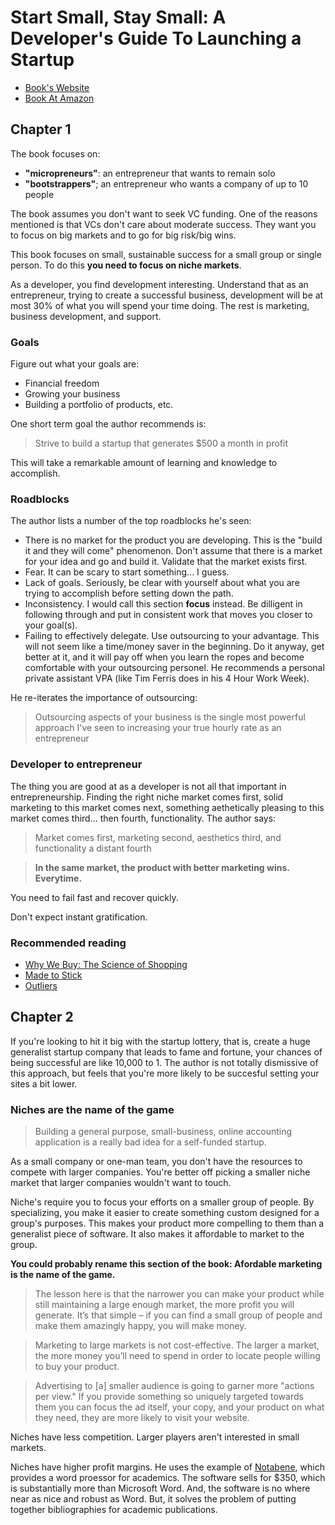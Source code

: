 # Start Small, Stay Small: A Developer's Guide To Launching a Startup

* [Book's Website](http://www.startupbook.net/)
* [Book At Amazon](https://www.amazon.com/Start-Small-Stay-Developers-Launching/dp/0615373968)

## Chapter 1

The book focuses on:

* **"micropreneurs"**: an entrepreneur that wants to remain solo
* **"bootstrappers"**; an entrepreneur who wants a company of up to 10 people

The book assumes you don't want to seek VC funding.  One of the reasons mentioned is that VCs don't care about moderate success.  They want you to focus on big markets and to go for big risk/big wins.  

This book focuses on small, sustainable success for a small group or single person.  To do this **you need to focus on niche markets**.

As a developer, you find development interesting.  Understand that as an entrepreneur, trying to create a successful business, development will be at most 30% of what you will spend your time doing.  The rest is marketing, business development, and support.

### Goals

Figure out what your goals are:

* Financial freedom 
* Growing your business
* Building a portfolio of products, etc.

One short term goal the author recommends is:

> Strive to build a startup that generates $500 a month in profit

This will take a remarkable amount of learning and knowledge to accomplish.

### Roadblocks

The author lists a number of the top roadblocks he's seen:

* There is no market for the product you are developing.  This is the "build it and they will come" phenomenon.  Don't assume that there is a market for your idea and go and build it.  Validate that the market exists first.
* Fear.  It can be scary to start something... I guess.  
* Lack of goals.  Seriously, be clear with yourself about what you are trying to accomplish before setting down the path.
* Inconsistency.  I would call this section **focus** instead.  Be dilligent in following through and put in consistent work that moves you closer to your goal(s).
* Failing to effectively delegate.  Use outsourcing to your advantage.  This will not seem like a time/money saver in the beginning.  Do it anyway, get better at it, and it will pay off when you learn the ropes and become comfortable with your outsourcing personel.  He recommends a personal private assistant VPA (like Tim Ferris does in his 4 Hour Work Week).

He re-iterates the importance of outsourcing:

> Outsourcing aspects of your business is the single most powerful approach I've seen to increasing your true hourly rate as an entrepreneur

### Developer to entrepreneur

The thing you are good at as a developer is not all that important in entrepreneurship.  Finding the right niche market comes first, solid marketing to this market comes next, something aethetically pleasing to this market comes third... then fourth, functionality.  The author says:

> Market comes first, marketing second, aesthetics third, and functionality a distant fourth

> **In the same market, the product with better marketing wins. Everytime.**

You need to fail fast and recover quickly.

Don't expect instant gratification.

### Recommended reading

* [Why We Buy: The Science of Shopping](https://www.amazon.com/gp/product/1416595244?ie=UTF8&tag=feedshot-20&linkCode=as2&camp=1789&creative=390957&creativeASIN=1416595244)
* [Made to Stick](https://www.amazon.com/gp/product/1400064287?ie=UTF8&tag=softwarbyrob-20&linkCode=as2&camp=1789&creative=390957&creativeASIN=1400064287)
* [Outliers](https://www.amazon.com/gp/product/0316017922?ie=UTF8&tag=softwarbyrob-20&linkCode=as2&camp=1789&creative=390957&creativeASIN=0316017922)

## Chapter 2

If you're looking to hit it big with the startup lottery, that is, create a huge generalist startup company that leads to fame and fortune, your chances of being successful are like 10,000 to 1.  The author is not totally dismissive of this approach, but feels that you're more likely to be succesful setting your sites a bit lower.

### Niches are the name of the game

> Building a general purpose, small-business, online accounting application is a really bad idea for a self-funded startup.

As a small company or one-man team, you don't have the resources to compete with larger companies.  You're better off picking a smaller niche market that larger companies wouldn't want to touch.

Niche's require you to focus your efforts on a smaller group of people.  By specializing, you make it easier to create something custom designed for a group's purposes.  This makes your product more compelling to them than a generalist piece of software.  It also makes it affordable to market to the group.  

**You could probably rename this section of the book: Afordable marketing is the name of the game.**

> The lesson here is that the narrower you can make your product while still maintaining a large enough market, the more profit you will generate. It’s that simple – if you can find a small group of people and make them amazingly happy, you will make money.

> Marketing to large markets is not cost-effective. The larger a market, the more money you’ll need to spend in order to locate people willing to buy your product.

> Advertising to [a] smaller audience is going to garner more "actions per view." If you provide something so uniquely targeted towards them you can focus the ad itself, your copy, and your product on what they need, they are more likely to visit your website.

Niches have less competition.  Larger players aren't interested in small markets.

Niches have higher profit margins.  He uses the example of [Notabene](https://www.notabene.com/), which provides a word proessor for academics.  The software sells for $350, which is substantially more than Microsoft Word.  And, the software is no where near as nice and robust as Word.  But, it solves the problem of putting together bibliographies for academic publications.
